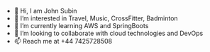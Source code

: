 - 👋 Hi, I am John Subin
- 👀 I’m interested in Travel, Music, CrossFitter, Badminton
- 🌱 I’m currently learning AWS and SpringBoots
- 💞️ I’m looking to collaborate with cloud technologies and DevOps
- 📫 Reach me at +44 7425728508

<!---
subin2210/subin2210 is a ✨ special ✨ repository because its `README.md` (this file) appears on your GitHub profile.
You can click the Preview link to take a look at your changes.
--->
